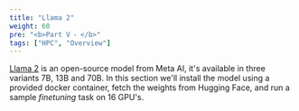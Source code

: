 ```yaml
---
title: "Llama 2"
weight: 60
pre: "<b>Part V ⁃ </b>"
tags: ["HPC", "Overview"]
---
```


[Llama 2](https://ai.meta.com/resources/models-and-libraries/llama/) is an open-source model from Meta AI, it's available in three variants 7B, 13B and 70B. In this section we'll install the model using a provided docker container, fetch the weights from Hugging Face, and run a sample *finetuning* task on 16 GPU's. 

